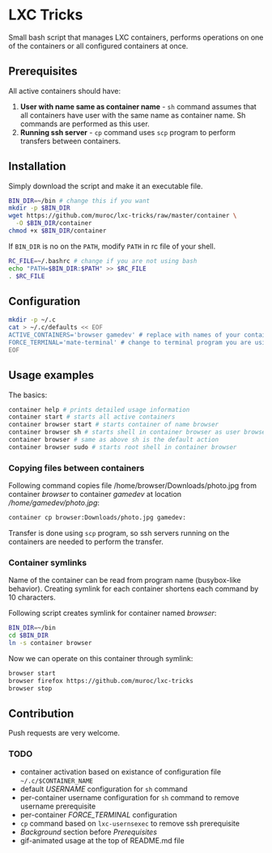 # LXC Tricks

Small bash script that manages LXC containers, performs operations on one
of the containers or all configured containers at once.

## Prerequisites

All active containers should have:

 1. **User with name same as container name** - `sh` command assumes that all
    containers have user with the same name as container name. Sh commands
    are performed as this user.
 2. **Running ssh server** - `cp` command uses `scp` program to perform
    transfers between containers.

## Installation

Simply download the script and make it an executable file.

```bash
BIN_DIR=~/bin # change this if you want
mkdir -p $BIN_DIR
wget https://github.com/muroc/lxc-tricks/raw/master/container \
  -O $BIN_DIR/container
chmod +x $BIN_DIR/container
```

If `BIN_DIR` is no on the `PATH`, modify `PATH` in rc file of your shell.

```bash
RC_FILE=~/.bashrc # change if you are not using bash
echo "PATH=$BIN_DIR:$PATH" >> $RC_FILE
. $RC_FILE
```

## Configuration

```bash
mkdir -p ~/.c
cat > ~/.c/defaults << EOF
ACTIVE_CONTAINERS='browser gamedev' # replace with names of your containers
FORCE_TERMINAL='mate-terminal' # change to terminal program you are using
EOF
```

## Usage examples

The basics:

```bash
container help # prints detailed usage information
container start # starts all active containers
container browser start # starts container of name browser
container browser sh # starts shell in container browser as user browser
container browser # same as above sh is the default action
container browser sudo # starts root shell in container browser
```

### Copying files between containers

Following command copies file /home/browser/Downloads/photo.jpg from container
*browser* to container *gamedev* at location */home/gamedev/photo.jpg*:

```bash
container cp browser:Downloads/photo.jpg gamedev:
```

Transfer is done using `scp` program, so ssh servers running on the containers
are needed to perform the transfer.

### Container symlinks

Name of the container can be read from program name (busybox-like behavior).
Creating symlink for each container shortens each command by 10 characters.

Following script creates symlink for container named *browser*:

```bash
BIN_DIR=~/bin
cd $BIN_DIR
ln -s container browser
```

Now we can operate on this container through symlink:

```bash
browser start
browser firefox https://github.com/muroc/lxc-tricks
browser stop
```

## Contribution

Push requests are very welcome.

### TODO

 * container activation based on existance of configuration file
   `~/.c/$CONTAINER_NAME`
 * default *USERNAME* configuration for `sh` command
 * per-container username configuration for `sh` command
   to remove username prerequisite
 * per-container *FORCE_TERMINAL* configuration
 * `cp` command based on `lxc-usernsexec` to remove ssh prerequisite
 * *Background* section before *Prerequisites*
 * gif-animated usage at the top of README.md file

